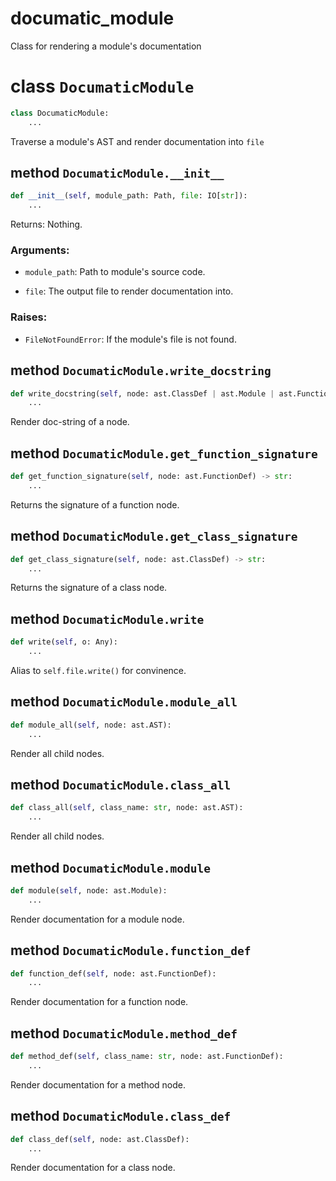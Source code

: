 # documatic_module

Class for rendering a module's documentation

# class `DocumaticModule`

```py
class DocumaticModule:
    ...
```

Traverse a module's AST and render documentation into `file`

## method `DocumaticModule.__init__`

```py
def __init__(self, module_path: Path, file: IO[str]):
    ...
```


Returns: Nothing.


### Arguments:

 - `module_path`: Path to module's source code.

 - `file`: The output file to render documentation into.

### Raises:

 - `FileNotFoundError`: If the module's file is not found.

## method `DocumaticModule.write_docstring`

```py
def write_docstring(self, node: ast.ClassDef | ast.Module | ast.FunctionDef | ast.AsyncFunctionDef):
    ...
```

Render doc-string of a node.

## method `DocumaticModule.get_function_signature`

```py
def get_function_signature(self, node: ast.FunctionDef) -> str:
    ...
```

Returns the signature of a function node.

## method `DocumaticModule.get_class_signature`

```py
def get_class_signature(self, node: ast.ClassDef) -> str:
    ...
```

Returns the signature of a class node.

## method `DocumaticModule.write`

```py
def write(self, o: Any):
    ...
```

Alias to `self.file.write()` for convinence.

## method `DocumaticModule.module_all`

```py
def module_all(self, node: ast.AST):
    ...
```

Render all child nodes.

## method `DocumaticModule.class_all`

```py
def class_all(self, class_name: str, node: ast.AST):
    ...
```

Render all child nodes.

## method `DocumaticModule.module`

```py
def module(self, node: ast.Module):
    ...
```

Render documentation for a module node.

## method `DocumaticModule.function_def`

```py
def function_def(self, node: ast.FunctionDef):
    ...
```

Render documentation for a function node.

## method `DocumaticModule.method_def`

```py
def method_def(self, class_name: str, node: ast.FunctionDef):
    ...
```

Render documentation for a method node.

## method `DocumaticModule.class_def`

```py
def class_def(self, node: ast.ClassDef):
    ...
```

Render documentation for a class node.

